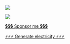 
![](https://github-readme-stats.vercel.app/api?username=niuhuan&hide=contribs)

![](https://github-readme-stats.vercel.app/api/top-langs/?username=niuhuan&layout=compact&langs_count=6)

[💲💲💲 Sponsor me 💲💲💲](https://www.patreon.com/join/niuhuan)

[⚡⚡⚡ Generate electricity ⚡⚡⚡](https://f7zrpn2fgrmrbqzkxynhsmsasi0xkrhv.lambda-url.ap-east-1.on.aws/)

